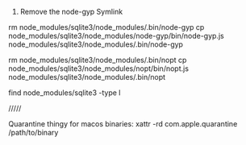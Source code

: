 1. Remove the node-gyp Symlink

rm node_modules/sqlite3/node_modules/.bin/node-gyp
cp node_modules/sqlite3/node_modules/node-gyp/bin/node-gyp.js node_modules/sqlite3/node_modules/.bin/node-gyp

rm node_modules/sqlite3/node_modules/.bin/nopt
cp node_modules/sqlite3/node_modules/nopt/bin/nopt.js node_modules/sqlite3/node_modules/.bin/nopt

find node_modules/sqlite3 -type l

/////

Quarantine thingy for macos binaries:
xattr -rd com.apple.quarantine /path/to/binary
